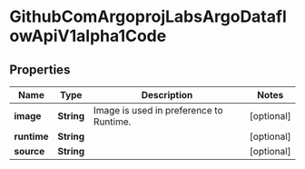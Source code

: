 

# GithubComArgoprojLabsArgoDataflowApiV1alpha1Code


## Properties

Name | Type | Description | Notes
------------ | ------------- | ------------- | -------------
**image** | **String** | Image is used in preference to Runtime. |  [optional]
**runtime** | **String** |  |  [optional]
**source** | **String** |  |  [optional]



